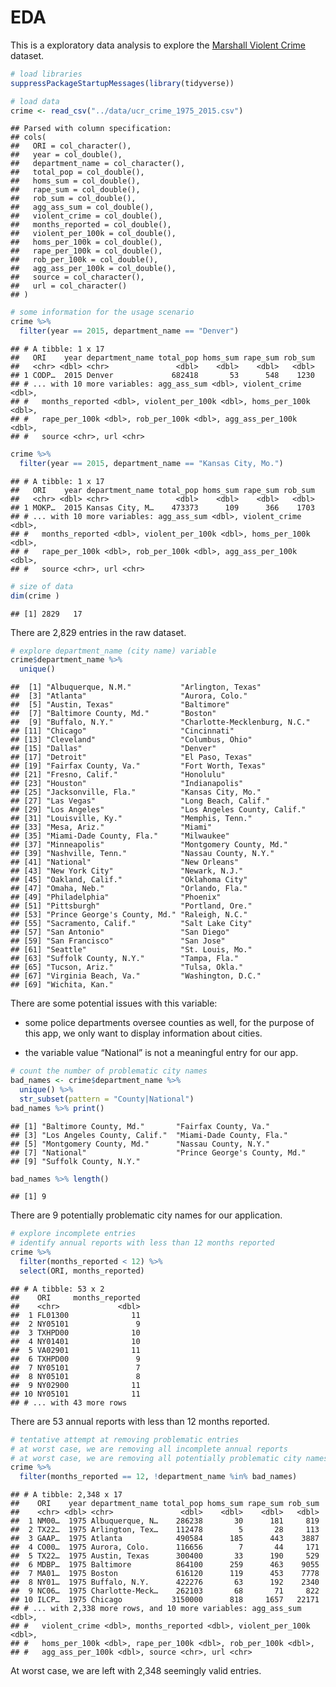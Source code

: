 EDA
================

This is a exploratory data analysis to explore the [Marshall Violent
Crime](https://github.com/themarshallproject/city-crime) dataset.

``` r
# load libraries
suppressPackageStartupMessages(library(tidyverse))
```

``` r
# load data
crime <- read_csv("../data/ucr_crime_1975_2015.csv")
```

    ## Parsed with column specification:
    ## cols(
    ##   ORI = col_character(),
    ##   year = col_double(),
    ##   department_name = col_character(),
    ##   total_pop = col_double(),
    ##   homs_sum = col_double(),
    ##   rape_sum = col_double(),
    ##   rob_sum = col_double(),
    ##   agg_ass_sum = col_double(),
    ##   violent_crime = col_double(),
    ##   months_reported = col_double(),
    ##   violent_per_100k = col_double(),
    ##   homs_per_100k = col_double(),
    ##   rape_per_100k = col_double(),
    ##   rob_per_100k = col_double(),
    ##   agg_ass_per_100k = col_double(),
    ##   source = col_character(),
    ##   url = col_character()
    ## )

``` r
# some information for the usage scenario
crime %>% 
  filter(year == 2015, department_name == "Denver")
```

    ## # A tibble: 1 x 17
    ##   ORI    year department_name total_pop homs_sum rape_sum rob_sum
    ##   <chr> <dbl> <chr>               <dbl>    <dbl>    <dbl>   <dbl>
    ## 1 CODP…  2015 Denver             682418       53      548    1230
    ## # ... with 10 more variables: agg_ass_sum <dbl>, violent_crime <dbl>,
    ## #   months_reported <dbl>, violent_per_100k <dbl>, homs_per_100k <dbl>,
    ## #   rape_per_100k <dbl>, rob_per_100k <dbl>, agg_ass_per_100k <dbl>,
    ## #   source <chr>, url <chr>

``` r
crime %>% 
  filter(year == 2015, department_name == "Kansas City, Mo.")
```

    ## # A tibble: 1 x 17
    ##   ORI    year department_name total_pop homs_sum rape_sum rob_sum
    ##   <chr> <dbl> <chr>               <dbl>    <dbl>    <dbl>   <dbl>
    ## 1 MOKP…  2015 Kansas City, M…    473373      109      366    1703
    ## # ... with 10 more variables: agg_ass_sum <dbl>, violent_crime <dbl>,
    ## #   months_reported <dbl>, violent_per_100k <dbl>, homs_per_100k <dbl>,
    ## #   rape_per_100k <dbl>, rob_per_100k <dbl>, agg_ass_per_100k <dbl>,
    ## #   source <chr>, url <chr>

``` r
# size of data
dim(crime )
```

    ## [1] 2829   17

There are 2,829 entries in the raw dataset.

``` r
# explore department_name (city name) variable
crime$department_name %>%
  unique()
```

    ##  [1] "Albuquerque, N.M."           "Arlington, Texas"           
    ##  [3] "Atlanta"                     "Aurora, Colo."              
    ##  [5] "Austin, Texas"               "Baltimore"                  
    ##  [7] "Baltimore County, Md."       "Boston"                     
    ##  [9] "Buffalo, N.Y."               "Charlotte-Mecklenburg, N.C."
    ## [11] "Chicago"                     "Cincinnati"                 
    ## [13] "Cleveland"                   "Columbus, Ohio"             
    ## [15] "Dallas"                      "Denver"                     
    ## [17] "Detroit"                     "El Paso, Texas"             
    ## [19] "Fairfax County, Va."         "Fort Worth, Texas"          
    ## [21] "Fresno, Calif."              "Honolulu"                   
    ## [23] "Houston"                     "Indianapolis"               
    ## [25] "Jacksonville, Fla."          "Kansas City, Mo."           
    ## [27] "Las Vegas"                   "Long Beach, Calif."         
    ## [29] "Los Angeles"                 "Los Angeles County, Calif." 
    ## [31] "Louisville, Ky."             "Memphis, Tenn."             
    ## [33] "Mesa, Ariz."                 "Miami"                      
    ## [35] "Miami-Dade County, Fla."     "Milwaukee"                  
    ## [37] "Minneapolis"                 "Montgomery County, Md."     
    ## [39] "Nashville, Tenn."            "Nassau County, N.Y."        
    ## [41] "National"                    "New Orleans"                
    ## [43] "New York City"               "Newark, N.J."               
    ## [45] "Oakland, Calif."             "Oklahoma City"              
    ## [47] "Omaha, Neb."                 "Orlando, Fla."              
    ## [49] "Philadelphia"                "Phoenix"                    
    ## [51] "Pittsburgh"                  "Portland, Ore."             
    ## [53] "Prince George's County, Md." "Raleigh, N.C."              
    ## [55] "Sacramento, Calif."          "Salt Lake City"             
    ## [57] "San Antonio"                 "San Diego"                  
    ## [59] "San Francisco"               "San Jose"                   
    ## [61] "Seattle"                     "St. Louis, Mo."             
    ## [63] "Suffolk County, N.Y."        "Tampa, Fla."                
    ## [65] "Tucson, Ariz."               "Tulsa, Okla."               
    ## [67] "Virginia Beach, Va."         "Washington, D.C."           
    ## [69] "Wichita, Kan."

There are some potential issues with this variable:

  - some police departments oversee counties as well, for the purpose of
    this app, we only want to display information about cities.

  - the variable value “National” is not a meaningful entry for our app.

<!-- end list -->

``` r
# count the number of problematic city names
bad_names <- crime$department_name %>%
  unique() %>% 
  str_subset(pattern = "County|National")
bad_names %>% print()
```

    ## [1] "Baltimore County, Md."       "Fairfax County, Va."        
    ## [3] "Los Angeles County, Calif."  "Miami-Dade County, Fla."    
    ## [5] "Montgomery County, Md."      "Nassau County, N.Y."        
    ## [7] "National"                    "Prince George's County, Md."
    ## [9] "Suffolk County, N.Y."

``` r
bad_names %>% length()
```

    ## [1] 9

There are 9 potentially problematic city names for our application.

``` r
# explore incomplete entries
# identify annual reports with less than 12 months reported
crime %>% 
  filter(months_reported < 12) %>% 
  select(ORI, months_reported)
```

    ## # A tibble: 53 x 2
    ##    ORI     months_reported
    ##    <chr>             <dbl>
    ##  1 FL01300              11
    ##  2 NY05101               9
    ##  3 TXHPD00              10
    ##  4 NY01401              10
    ##  5 VA02901              11
    ##  6 TXHPD00               9
    ##  7 NY05101               7
    ##  8 NY05101               8
    ##  9 NY02900              11
    ## 10 NY05101              11
    ## # ... with 43 more rows

There are 53 annual reports with less than 12 months reported.

``` r
# tentative attempt at removing problematic entries
# at worst case, we are removing all incomplete annual reports
# at worst case, we are removing all potentially problematic city names
crime %>% 
  filter(months_reported == 12, !department_name %in% bad_names)
```

    ## # A tibble: 2,348 x 17
    ##    ORI    year department_name total_pop homs_sum rape_sum rob_sum
    ##    <chr> <dbl> <chr>               <dbl>    <dbl>    <dbl>   <dbl>
    ##  1 NM00…  1975 Albuquerque, N…    286238       30      181     819
    ##  2 TX22…  1975 Arlington, Tex…    112478        5       28     113
    ##  3 GAAP…  1975 Atlanta            490584      185      443    3887
    ##  4 CO00…  1975 Aurora, Colo.      116656        7       44     171
    ##  5 TX22…  1975 Austin, Texas      300400       33      190     529
    ##  6 MDBP…  1975 Baltimore          864100      259      463    9055
    ##  7 MA01…  1975 Boston             616120      119      453    7778
    ##  8 NY01…  1975 Buffalo, N.Y.      422276       63      192    2340
    ##  9 NC06…  1975 Charlotte-Meck…    262103       68       71     822
    ## 10 ILCP…  1975 Chicago           3150000      818     1657   22171
    ## # ... with 2,338 more rows, and 10 more variables: agg_ass_sum <dbl>,
    ## #   violent_crime <dbl>, months_reported <dbl>, violent_per_100k <dbl>,
    ## #   homs_per_100k <dbl>, rape_per_100k <dbl>, rob_per_100k <dbl>,
    ## #   agg_ass_per_100k <dbl>, source <chr>, url <chr>

At worst case, we are left with 2,348 seemingly valid entries.
